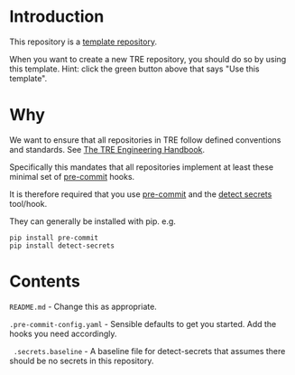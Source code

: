 # Introduction
This repository is a [template repository](https://docs.github.com/en/repositories/creating-and-managing-repositories/creating-a-repository-from-a-template).

When you want to create a new TRE repository, you should do so by using this template.  Hint: click the green button above that says "Use this template".

# Why
We want to ensure that all repositories in TRE follow defined conventions and standards. See [The TRE Engineering Handbook](https://github.com/nationalarchives/da-tre-engineering-handbook).

Specifically this mandates that all repositories implement at least these minimal set of [pre-commit](https://pre-commit.com/) hooks.

It is therefore required that you use [pre-commit](https://pre-commit.com/) and the [detect secrets](https://github.com/Yelp/detect-secrets) tool/hook.

They can generally be installed with pip. e.g.

```
pip install pre-commit
pip install detect-secrets
```

# Contents
```README.md``` - Change this as appropriate.

```.pre-commit-config.yaml``` - Sensible defaults to get you started.  Add the hooks you need accordingly.

``` .secrets.baseline``` - A baseline file for detect-secrets that assumes there should be no secrets in this repository.
